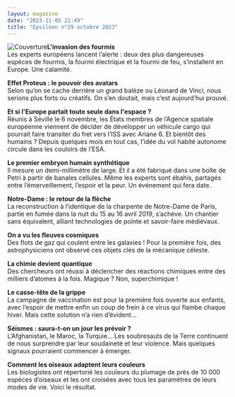 ```yaml
---
layout: magazine
date: "2023-11-05 21:49"
title: "Epsiloon n°29 octobre 2023"
---
```

![Couverture](/img/epsiloon-29.webp)**L'invasion des fourmis**  
Les experts européens lancent l’alerte&nbsp;: deux des plus dangereuses espèces de fourmis, la fourmi électrique et la fourmi de feu, s’installent en Europe. Une&nbsp;calamité.

**Effet Proteus : le pouvoir des avatars**  
Selon qu’on se cache derrière un grand balèze ou Léonard de Vinci, nous serions plus forts ou créatifs. On s’en doutait, mais c’est aujourd’hui prouvé.

**Et si l'Europe partait toute seule dans l'espace ?**  
Réunis à Séville le 6 novembre, les États membres de l’Agence spatiale européenne viennent de décider de développer un véhicule cargo qui pourrait faire transiter du fret vers l’ISS avec Ariane&nbsp;6. Et bientôt des humains&nbsp;? Depuis quelques mois en tout cas, l’idée du vol habité autonome circule dans les couloirs de l’ESA.

**Le premier embryon humain synthétique**  
Il mesure un demi-millimètre de large. Et il a été fabriqué dans une boîte de Petri à partir de banales cellules. Même les experts sont ébahis, partagés entre l’émerveillement, l’espoir et la peur. Un événement qui fera date.

**Notre-Dame : le retour de la flèche**  
La reconstruction à l’identique de la charpente de Notre-Dame de Paris, partie en fumée dans la nuit du 15 au 16&nbsp;avril&nbsp;2019, s’achève. Un chantier sans équivalent, alliant technologies de pointe et savoir-faire médiévaux.

**On a vu les fleuves cosmiques**  
Des flots de gaz qui coulent entre les galaxies&nbsp;! Pour la première fois, des astrophysiciens ont observé ces objets clés de la mécanique céleste.

**La chimie devient quantique**  
Des chercheurs ont réussi à déclencher des réactions chimiques entre des milliers d’atomes à la fois. Magique&nbsp;? Non, superchimique&nbsp;!

**Le casse-tête de la grippe**  
La campagne de vaccination est pour la première fois ouverte aux enfants, avec l’espoir de mettre enfin un coup de frein à ce virus qui flambe chaque hiver. Mais cette solution n’a rien d’évident…

**Séismes : saura-t-on un jour les prévoir ?**  
L’Afghanistan, le Maroc, la Turquie… Les soubresauts de la Terre continuent de nous surprendre par leur soudaineté et leur violence. Mais quelques signaux pourraient commencer à émerger.

**Comment les oiseaux adaptent leurs couleurs**  
Les biologistes ont répertorié les couleurs du plumage de près de 10&nbsp;000 espèces d’oiseaux et les ont croisées avec tous les paramètres de leurs modes de vie. Voici le résultat.
